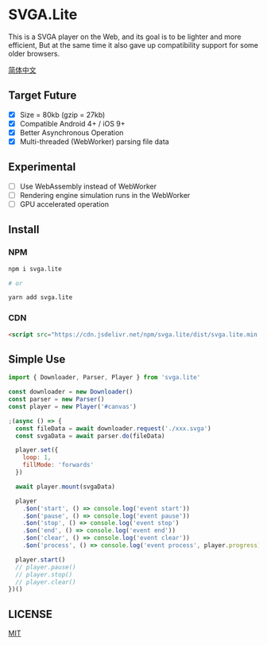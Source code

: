 # SVGA.Lite

This is a SVGA player on the Web, and its goal is to be lighter and more efficient, But at the same time it also gave up compatibility support for some older browsers.

[简体中文](./README.zh-CN.md)

## Target Future

- [x] Size = 80kb (gzip = 27kb)
- [x] Compatible Android 4+ / iOS 9+
- [x] Better Asynchronous Operation
- [x] Multi-threaded (WebWorker) parsing file data

## Experimental

- [ ] Use WebAssembly instead of WebWorker
- [ ] Rendering engine simulation runs in the WebWorker
- [ ] GPU accelerated operation

## Install

### NPM

```sh
npm i svga.lite

# or

yarn add svga.lite
```

### CDN

```html
<script src="https://cdn.jsdelivr.net/npm/svga.lite/dist/svga.lite.min.js"></script>
```

## Simple Use

```js
import { Downloader, Parser, Player } from 'svga.lite'

const downloader = new Downloader()
const parser = new Parser()
const player = new Player('#canvas')

;(async () => {
  const fileData = await downloader.request('./xxx.svga')
  const svgaData = await parser.do(fileData)

  player.set({
    loop: 1,
    fillMode: 'forwards'
  })

  await player.mount(svgaData)

  player
    .$on('start', () => console.log('event start'))
    .$on('pause', () => console.log('event pause'))
    .$on('stop', () => console.log('event stop')
    .$on('end', () => console.log('event end'))
    .$on('clear', () => console.log('event clear'))
    .$on('process', () => console.log('event process', player.progress))

  player.start()
  // player.pause()
  // player.stop()
  // player.clear()
})()
```

## LICENSE

[MIT](./LICENSE)
